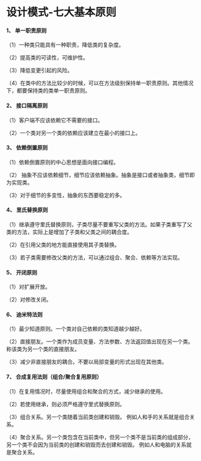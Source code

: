 # 设计模式-七大基本原则

#### 1、 单一职责原则
（1）一种类只能具有一种职责，降低类的复杂度。

（2）提高类的可读性，可维护性。

（3）降低变更引起的风险。

（4）在类中的方法比较少的时候，可以在方法级别保持单一职责原则。其他情况下，都要保持类的类单一职责原则。

#### 2、 接口隔离原则
（1）客户端不应该依赖它不需要的接口。

（2）一个类对另一个类的依赖应该建立在最小的接口上。

#### 3、 依赖倒置原则

（1）依赖倒置原则的中心思想是面向接口编程。

（2） 抽象不应该依赖细节，细节应该依赖抽象。抽象是接口或者抽象类，细节即为实现类。

（3）对于细节的多变性，抽象的东西要稳定的多。

#### 4、 里氏替换原则

（1）继承遵守里氏替换原则，子类尽量不要重写父类的方法。如果子类重写了父类的方法，实际上是增加了子类和父类之间的耦合度。

（2）在引用父类的地方能直接使用其子类替换。

（3）若子类需要修改父类的方法，可以通过组合、聚合、依赖等方法实现。

#### 5、 开闭原则

（1）对扩展开放。

（2）对修改关闭。

#### 6、 迪米特法则

（1）最少知道原则。一个类对自己依赖的类知道越少越好。

（2）直接朋友。一个类作为成员变量、方法参数、方法返回值出现在另一个类。称该类为另一个类的直接朋友。

（3）减少非直接朋友的耦合。不要以局部变量的形式出现在其他类。

#### 7、 合成复用法则（组合/聚合复用原则）

（1）在复用情况时，尽量使用组合和聚合的方式，减少继承的使用。

（2）若使用继承，则必须严格遵守里式替换原则。

（3）组合关系。另一个类随着当前类创建和销毁。
例如人和手的关系就是组合关系。

（4）聚合关系。另一个类包含在当前类中，但另一个类不是当前类的组成部分，另一个类不会因为当前类的创建和销毁而去创建和销毁。
例如人和电脑的关系就是聚合关系。





